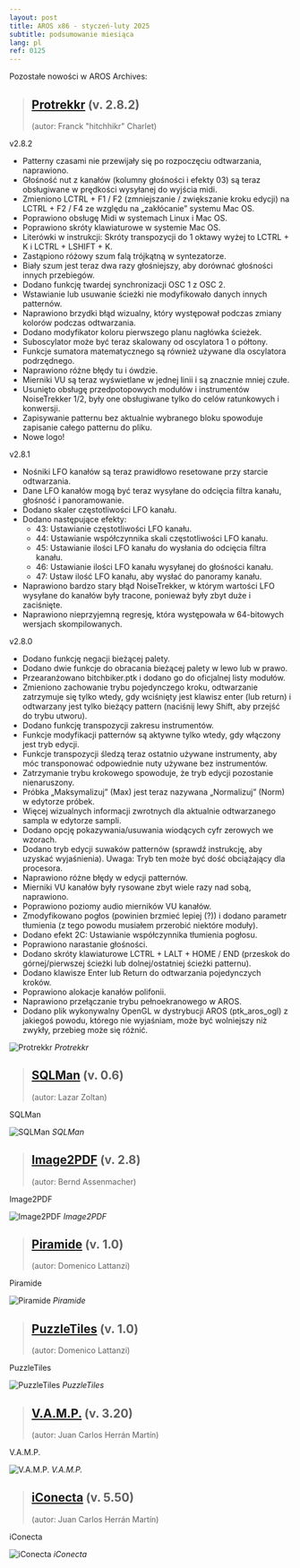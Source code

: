 ```yaml
---
layout: post
title: AROS x86 - styczeń-luty 2025
subtitle: podsumowanie miesiąca
lang: pl
ref: 0125
---
```




Pozostałe nowości w AROS Archives:  

> ## [Protrekkr](https://archives.aros-exec.org/?function=showfile&file=audio/tracker/protrekkr.i386-aros.zip) (v. 2.8.2)
> (autor:	Franck "hitchhikr" Charlet)

v2.8.2

- Patterny czasami nie przewijały się po rozpoczęciu odtwarzania, naprawiono.
- Głośność nut z kanałów (kolumny głośności i efekty 03) są teraz obsługiwane w prędkości wysyłanej do wyjścia midi.
- Zmieniono LCTRL + F1 / F2 (zmniejszanie / zwiększanie kroku edycji) na LCTRL + F2 / F4 ze względu na „zakłócanie” systemu Mac OS.
- Poprawiono obsługę Midi w systemach Linux i Mac OS.
- Poprawiono skróty klawiaturowe w systemie Mac OS.
- Literówki w instrukcji: Skróty transpozycji do 1 oktawy wyżej to LCTRL + K i LCTRL + LSHIFT + K.
- Zastąpiono różowy szum falą trójkątną w syntezatorze.
- Biały szum jest teraz dwa razy głośniejszy, aby dorównać głośności innych przebiegów.
- Dodano funkcję twardej synchronizacji OSC 1 z OSC 2.
- Wstawianie lub usuwanie ścieżki nie modyfikowało danych innych patternów.
- Naprawiono brzydki błąd wizualny, który występował podczas zmiany kolorów podczas odtwarzania.
- Dodano modyfikator koloru pierwszego planu nagłówka ścieżek.
- Suboscylator może być teraz skalowany od oscylatora 1 o półtony.
- Funkcje sumatora matematycznego są również używane dla oscylatora podrzędnego.
- Naprawiono różne błędy tu i ówdzie.
- Mierniki VU są teraz wyświetlane w jednej linii i są znacznie mniej czułe.
- Usunięto obsługę przedpotopowych modułów i instrumentów NoiseTrekker 1/2, były one obsługiwane tylko do celów ratunkowych i konwersji.
- Zapisywanie patternu bez aktualnie wybranego bloku spowoduje zapisanie całego patternu do pliku.
- Nowe logo!

v2.8.1

- Nośniki LFO kanałów są teraz prawidłowo resetowane przy starcie odtwarzania.
- Dane LFO kanałów mogą być teraz wysyłane do odcięcia filtra kanału, głośność i panoramowanie.
- Dodano skaler częstotliwości LFO kanału.
- Dodano następujące efekty:
  - 43: Ustawianie częstotliwości LFO kanału.
  - 44: Ustawianie współczynnika skali częstotliwości LFO kanału.
  - 45: Ustawianie ilości LFO kanału do wysłania do odcięcia filtra kanału.
  - 46: Ustawianie ilości LFO kanału wysyłanej do głośności kanału.
  - 47: Ustaw ilość LFO kanału, aby wysłać do panoramy kanału.
- Naprawiono bardzo stary błąd NoiseTrekker, w którym wartości LFO wysyłane do kanałów były tracone, ponieważ były zbyt duże i zaciśnięte.
- Naprawiono nieprzyjemną regresję, która występowała w 64-bitowych wersjach skompilowanych.  

v2.8.0
- Dodano funkcję negacji bieżącej palety.
- Dodano dwie funkcje do obracania bieżącej palety w lewo lub w prawo.
- Przearanżowano bitchbiker.ptk i dodano go do oficjalnej listy modułów.
- Zmieniono zachowanie trybu pojedynczego kroku, odtwarzanie zatrzymuje się tylko wtedy, gdy wciśnięty jest klawisz enter (lub return) i odtwarzany jest tylko bieżący pattern (naciśnij lewy Shift, aby przejść do trybu utworu).
- Dodano funkcję transpozycji zakresu instrumentów.
- Funkcje modyfikacji patternów są aktywne tylko wtedy, gdy włączony jest tryb edycji.
- Funkcje transpozycji śledzą teraz ostatnio używane instrumenty, aby móc transponować odpowiednie nuty używane bez instrumentów.
- Zatrzymanie trybu krokowego spowoduje, że tryb edycji pozostanie nienaruszony.
- Próbka „Maksymalizuj” (Max) jest teraz nazywana „Normalizuj” (Norm) w edytorze próbek.
- Więcej wizualnych informacji zwrotnych dla aktualnie odtwarzanego sampla w edytorze sampli.
- Dodano opcję pokazywania/usuwania wiodących cyfr zerowych we wzorach.
- Dodano tryb edycji suwaków patternów (sprawdź instrukcję, aby uzyskać wyjaśnienia). Uwaga: Tryb ten może być dość obciążający dla procesora.
- Naprawiono różne błędy w edycji patternów.
- Mierniki VU kanałów były rysowane zbyt wiele razy nad sobą, naprawiono.
- Poprawiono poziomy audio mierników VU kanałów.
- Zmodyfikowano pogłos (powinien brzmieć lepiej (?)) i dodano parametr tłumienia (z tego powodu musiałem przerobić niektóre moduły).
- Dodano efekt 2C: Ustawianie współczynnika tłumienia pogłosu.
- Poprawiono narastanie głośności.
- Dodano skróty klawiaturowe LCTRL + LALT + HOME / END (przeskok do górnej/pierwszej ścieżki lub dolnej/ostatniej ścieżki patternu).
- Dodano klawisze Enter lub Return do odtwarzania pojedynczych kroków.
- Poprawiono alokacje kanałów polifonii.
- Naprawiono przełączanie trybu pełnoekranowego w AROS.
- Dodano plik wykonywalny OpenGL w dystrybucji AROS (ptk_aros_ogl) z jakiegoś powodu, którego nie wyjaśniam, może być wolniejszy niż zwykły, przebieg może się różnić.

![Protrekkr](/assets/img/0125/protrekkr.png)
*Protrekkr*

> ## [SQLMan](https://archives.aros-exec.org/?function=showfile&file=office/database/sqlman.i386-aros.lha) (v. 0.6)
> (autor: Lazar Zoltan)

SQLMan

![SQLMan](/assets/img/0125/sqlman.jpg)
*SQLMan*

> ## [Image2PDF](https://archives.aros-exec.org/?function=showfile&file=office/dtp/image2pdf.i386-aros.lha) (v. 2.8)
> (autor: Bernd Assenmacher)

Image2PDF

![Image2PDF](/assets/img/0125/image2pdf.jpg)
*Image2PDF*

> ## [Piramide](https://archives.aros-exec.org/?function=showfile&file=game/card/piramide_aros.lha) (v. 1.0)
> (autor: Domenico Lattanzi)

Piramide

![Piramide](/assets/img/0125/piramide.jpg)
*Piramide*

> ## [PuzzleTiles](https://archives.aros-exec.org/?function=showfile&file=game/puzzle/puzzletiles_aros.lha) (v. 1.0)
> (autor: Domenico Lattanzi)

PuzzleTiles

![PuzzleTiles](/assets/img/0125/puzzletiles.jpg)
*PuzzleTiles*

> ## [V.A.M.P.](https://archives.aros-exec.org/?function=showfile&file=video/play/vamp.lha) (v. 3.20)
> (autor:	Juan Carlos Herrán Martín)

V.A.M.P.

![V.A.M.P.](/assets/img/0125/vamp.png)
*V.A.M.P.*

> ## [iConecta](https://archives.aros-exec.org/?function=showfile&file=network/misc/iconecta.lha) (v. 5.50)
> (autor:	Juan Carlos Herrán Martín)

iConecta  

![iConecta](/assets/img/0125/iconecta.png)
*iConecta*

